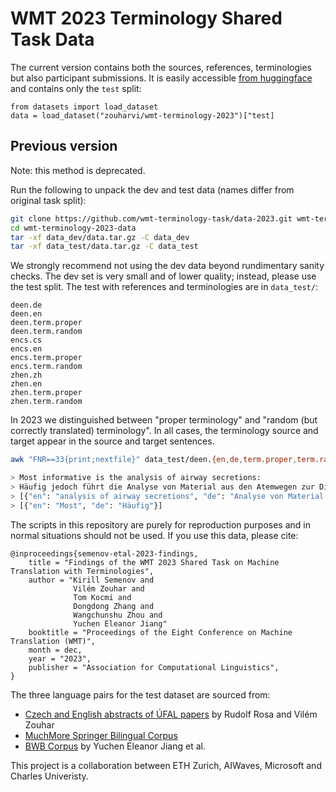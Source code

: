 # WMT 2023 Terminology Shared Task Data

The current version contains both the sources, references, terminologies but also participant submissions.
It is easily accessible [from huggingface](https://huggingface.co/datasets/zouharvi/wmt-terminology-2023) and contains only the `test` split:

```python3
from datasets import load_dataset
data = load_dataset("zouharvi/wmt-terminology-2023")["test]
```

## Previous version

Note: this method is deprecated.

Run the following to unpack the dev and test data (names differ from original task split):
```bash
git clone https://github.com/wmt-terminology-task/data-2023.git wmt-terminology-2023-data
cd wmt-terminology-2023-data
tar -xf data_dev/data.tar.gz -C data_dev
tar -xf data_test/data.tar.gz -C data_test
```

We strongly recommend not using the dev data beyond rundimentary sanity checks.
The dev set is very small and of lower quality; instead, please use the test split.
The test with references and terminologies are in `data_test/`:
```
deen.de
deen.en
deen.term.proper
deen.term.random
encs.cs
encs.en
encs.term.proper
encs.term.random
zhen.zh
zhen.en
zhen.term.proper
zhen.term.random
```

In 2023 we distinguished between "proper terminology" and "random (but correctly translated) terminology".
In all cases, the terminology source and target appear in the source and target sentences. 

```bash
awk "FNR==33{print;nextfile}" data_test/deen.{en,de,term.proper,term.random}

> Most informative is the analysis of airway secretions:
> Häufig jedoch führt die Analyse von Material aus den Atemwegen zur Diagnose:
> [{"en": "analysis of airway secretions", "de": "Analyse von Material aus den Atemwegen"}]
> [{"en": "Most", "de": "Häufig"}]
```

The scripts in this repository are purely for reproduction purposes and in normal situations should not be used.
If you use this data, please cite:

```
@inproceedings{semenov-etal-2023-findings,
    title = "Findings of the WMT 2023 Shared Task on Machine Translation with Terminologies",
    author = "Kirill Semenov and
              Vilém Zouhar and
              Tom Kocmi and
              Dongdong Zhang and
              Wangchunshu Zhou and
              Yuchen Eleanor Jiang"
    booktitle = "Proceedings of the Eight Conference on Machine Translation (WMT)",
    month = dec,
    year = "2023",
    publisher = "Association for Computational Linguistics",
}
```

The three language pairs for the test dataset are sourced from:
- [Czech and English abstracts of ÚFAL papers](https://lindat.mff.cuni.cz/repository/xmlui/handle/11234/1-4922) by Rudolf Rosa and Vilém Zouhar
- [MuchMore Springer Bilingual Corpus](https://muchmore.dfki.de/resources1.htm)
- [BWB Corpus](https://aclanthology.org/2023.acl-long.435/) by Yuchen Eleanor Jiang et al.

This project is a collaboration between ETH Zurich, AIWaves, Microsoft and Charles Univeristy.
